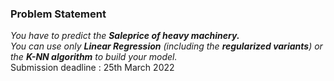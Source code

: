 ### Problem Statement
*You have to predict the **Saleprice of heavy machinery.***  
*You can use only **Linear Regression** (including the **regularized variants**) or the **K-NN algorithm** to build your model.*  
Submission deadline : 25th March 2022  
